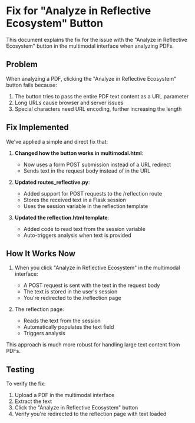 # Fix for "Analyze in Reflective Ecosystem" Button

This document explains the fix for the issue with the "Analyze in Reflective Ecosystem" button in the multimodal interface when analyzing PDFs.

## Problem

When analyzing a PDF, clicking the "Analyze in Reflective Ecosystem" button fails because:

1. The button tries to pass the entire PDF text content as a URL parameter
2. Long URLs cause browser and server issues
3. Special characters need URL encoding, further increasing the length

## Fix Implemented

We've applied a simple and direct fix that:

1. **Changed how the button works in multimodal.html**:
   - Now uses a form POST submission instead of a URL redirect
   - Sends text in the request body instead of in the URL

2. **Updated routes_reflective.py**:
   - Added support for POST requests to the /reflection route
   - Stores the received text in a Flask session
   - Uses the session variable in the reflection template

3. **Updated the reflection.html template**:
   - Added code to read text from the session variable
   - Auto-triggers analysis when text is provided

## How It Works Now

1. When you click "Analyze in Reflective Ecosystem" in the multimodal interface:
   - A POST request is sent with the text in the request body
   - The text is stored in the user's session
   - You're redirected to the /reflection page

2. The reflection page:
   - Reads the text from the session
   - Automatically populates the text field
   - Triggers analysis

This approach is much more robust for handling large text content from PDFs.

## Testing

To verify the fix:
1. Upload a PDF in the multimodal interface
2. Extract the text
3. Click the "Analyze in Reflective Ecosystem" button
4. Verify you're redirected to the reflection page with text loaded
